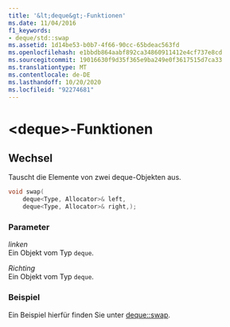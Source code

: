```yaml
---
title: '&lt;deque&gt;-Funktionen'
ms.date: 11/04/2016
f1_keywords:
- deque/std::swap
ms.assetid: 1d14be53-b0b7-4f66-90cc-65bdeac563fd
ms.openlocfilehash: e1bbdb864aabf892ca34860911412e4cf737e8cd
ms.sourcegitcommit: 19016630f9d35f365e9ba249e0f3617515d7ca33
ms.translationtype: MT
ms.contentlocale: de-DE
ms.lasthandoff: 10/20/2020
ms.locfileid: "92274681"
---
```

# <a name="ltdequegt-functions"></a>&lt;deque&gt;-Funktionen

## <a name="swap"></a><a name="swap"></a> Wechsel

Tauscht die Elemente von zwei deque-Objekten aus.

```cpp
void swap(
    deque<Type, Allocator>& left,
    deque<Type, Allocator>& right,);
```

### <a name="parameters"></a>Parameter

*linken*\
Ein Objekt vom Typ `deque`.

*Richting*\
Ein Objekt vom Typ `deque`.

### <a name="example"></a>Beispiel

Ein Beispiel hierfür finden Sie unter [deque::swap](../standard-library/deque-class.md#swap).
